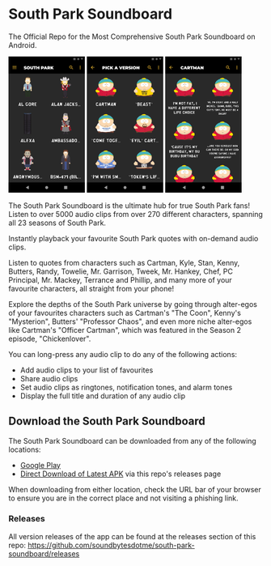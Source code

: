 # South Park Soundboard
The Official Repo for the Most Comprehensive South Park Soundboard on Android.

<img src="https://raw.githubusercontent.com/soundbytesdotme/south-park-soundboard/main/assets/screenshots/screenshot-(home).png" alt="Home Screenshot" width="30%"/> <img src="https://raw.githubusercontent.com/soundbytesdotme/south-park-soundboard/main/assets/screenshots/screenshot-(pickaversion).png" alt="Cartman's Alter-egos" width="30%"/> <img src="https://raw.githubusercontent.com/soundbytesdotme/south-park-soundboard/main/assets/screenshots/screenshot-(sounds-page).png" alt="Cartman's Sounds" width="30%"/>

The South Park Soundboard is the ultimate hub for true South Park fans!
Listen to over 5000 audio clips from over 270 different characters, spanning
all 23 seasons of South Park.

Instantly playback your favourite South Park quotes with on-demand audio clips.

Listen to quotes from characters such as Cartman, Kyle, Stan, Kenny, Butters, Randy, Towelie, Mr. Garrison, Tweek, Mr. Hankey, Chef, PC Principal, Mr. Mackey, Terrance and Phillip, and many more of your favourite characters, all straight from your phone!

Explore the depths of the South Park universe by going through alter-egos of your favourites characters such as Cartman's "The Coon", Kenny's "Mysterion", Butters' "Professor Chaos", and even more niche alter-egos like Cartman's "Officer Cartman", which was featured in the Season 2 episode, "Chickenlover".

You can long-press any audio clip to do any of the following actions:

-	Add audio clips to your list of favourites
-	Share audio clips
-	Set audio clips as ringtones, notification tones, and alarm tones
-	Display the full title and duration of any audio clip

## Download the South Park Soundboard

The South Park Soundboard can be downloaded from any of the following locations:

 - [Google Play](https://play.google.com/store/apps/details?id=me.soundbytes.southparksoundboard)
 - [Direct Download of Latest APK](https://github.com/soundbytesdotme/south-park-soundboard/releases/download/v1.0.2/south-park-soundboard-1.0.2.apk) via this repo's releases page

When downloading from either location, check the URL bar of your browser to ensure you are in the correct place and not visiting a phishing link.

### Releases

All version releases of the app can be found at the releases section of this repo: https://github.com/soundbytesdotme/south-park-soundboard/releases





